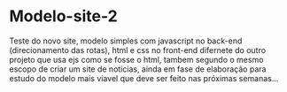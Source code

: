 # Modelo-site-2
Teste do novo site, modelo simples com javascript no back-end (direcionamento das rotas), html e css no front-end difernete do outro projeto que usa ejs como se fosse o html, tambem segundo o mesmo escopo de criar um site de noticias, ainda em fase de elaboração para estudo do modelo mais viavel que deve ser feito nas próximas semanas...
